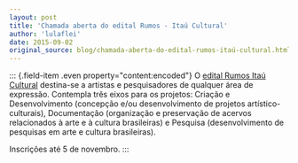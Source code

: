 ```yaml
---
layout: post
title: 'Chamada aberta do edital Rumos - Itaú Cultural'
author: 'lulaflei'
date: 2015-09-02
original_source: blog/chamada-aberta-do-edital-rumos-itaú-cultural.html
---
```


::: {.field-item .even property="content:encoded"}
O [edital Rumos Itaú Cultural](https://rumositaucultural.org.br/) destina-se a artistas e pesquisadores de qualquer área de expressão. Contempla três eixos para os projetos: Criação e Desenvolvimento (concepção e/ou desenvolvimento de projetos artístico-culturais), Documentação (organização e preservação de acervos relacionados à arte e à cultura brasileiras) e Pesquisa (desenvolvimento de pesquisas em arte e cultura brasileiras).

Inscrições até 5 de novembro.
:::
